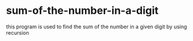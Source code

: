 # sum-of-the-number-in-a-digit
this program is used to find the sum of the number in a given digit by using recursion
